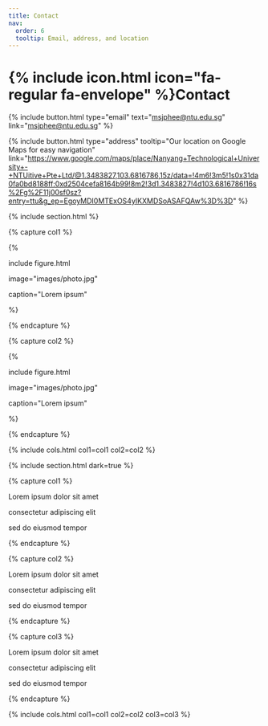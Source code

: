 ```yaml
---
title: Contact
nav:
  order: 6
  tooltip: Email, address, and location
---
```


# {% include icon.html icon="fa-regular fa-envelope" %}Contact


{%
  include button.html
  type="email"
  text="msjphee@ntu.edu.sg"
  link="msjphee@ntu.edu.sg"
%}
<!--
{%
  include button.html
  type="phone"
  text="(555) 867-5309"
  link="+1-555-867-5309"
%}
-->
{%
  include button.html
  type="address"
  tooltip="Our location on Google Maps for easy navigation"
  link="https://www.google.com/maps/place/Nanyang+Technological+University+-+NTUitive+Pte+Ltd/@1.3483827,103.6816786,15z/data=!4m6!3m5!1s0x31da0fa0bd8188ff:0xd2504cefa8164b99!8m2!3d1.3483827!4d103.6816786!16s%2Fg%2F11j00sf0sz?entry=ttu&g_ep=EgoyMDI0MTExOS4yIKXMDSoASAFQAw%3D%3D"
%}


{% include section.html %}


{% capture col1 %}


{%

  include figure.html

  image="images/photo.jpg"

  caption="Lorem ipsum"

%}


{% endcapture %}


{% capture col2 %}


{%

  include figure.html

  image="images/photo.jpg"

  caption="Lorem ipsum"

%}


{% endcapture %}


{% include cols.html col1=col1 col2=col2 %}


{% include section.html dark=true %}


{% capture col1 %}

Lorem ipsum dolor sit amet  

consectetur adipiscing elit  

sed do eiusmod tempor

{% endcapture %}


{% capture col2 %}

Lorem ipsum dolor sit amet  

consectetur adipiscing elit  

sed do eiusmod tempor

{% endcapture %}


{% capture col3 %}

Lorem ipsum dolor sit amet  

consectetur adipiscing elit  

sed do eiusmod tempor

{% endcapture %}


{% include cols.html col1=col1 col2=col2 col3=col3 %}
